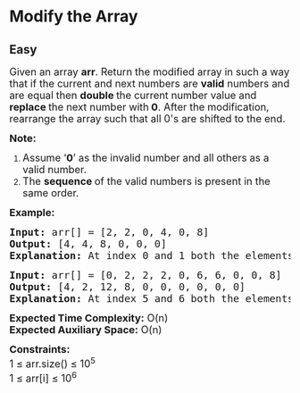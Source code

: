 # Modify the Array
## Easy
<div class="problems_problem_content__Xm_eO"><p><span style="font-size: 18px;">Given an array <strong>arr</strong>. Return the modified array in such a way that if the current and next numbers are <strong>valid</strong> numbers and are equal then <strong>double </strong>the current number value and <strong>replace </strong>the next number with<strong> 0</strong>. After the modification, rearrange the array such that all 0's are shifted to the end.</span></p>
<p><strong><span style="font-size: 18px;">Note:</span></strong></p>
<ol>
<li><span style="font-size: 18px;">Assume ‘<strong>0</strong>’ as the invalid number and all others as a valid number.</span></li>
<li><span style="font-size: 18px;">The <strong>sequence </strong>of the valid numbers is present in the same order.</span></li>
</ol>
<p><span style="font-size: 18px;"><strong>Example:</strong></span></p>
<pre><span style="font-size: 18px;"><strong>Input:</strong> arr[] = [2, 2, 0, 4, 0, 8] <br><strong>Output:</strong> [4, 4, 8, 0, 0, 0] <br><strong>Explanation: </strong>At index 0 and 1 both the elements are the same. So, we will change the element at index 0 to 4 and the element at index 1 is 0 then we will shift all the zeros to the end of the array. So, the array will become [4, 4, 8, 0, 0, 0].</span></pre>
<pre><span style="font-size: 18px;"><strong>Input:</strong> arr[] = [0, 2, 2, 2, 0, 6, 6, 0, 0, 8]<strong>&nbsp;<br>Output:</strong> [4, 2, 12, 8, 0, 0, 0, 0, 0, 0]<br><strong>Explanation:&nbsp;</strong>At index 5 and 6 both the elements are the same. So, we will change the element at index 5 to 12 and the element at index 6 is 0. We will change the element at index 1 to 4 and the element at index 2 is 0. Then we shift all the zeros to the end of the array. So, array will become [4, 2, 12, 8, 0, 0, 0, 0, 0, 0].<br></span></pre>
<p><span style="font-size: 18px;"><strong>Expected Time Complexity:</strong> O(n)<br><strong>Expected Auxiliary Space:</strong> O(n)</span></p>
<p><span style="font-size: 18px;"><strong>Constraints:</strong><br>1 ≤ arr.size() ≤ 10<sup>5<br></sup>1 ≤ arr[i] ≤ 10<sup>6</sup><sup><br>&nbsp;</sup></span></p></div>